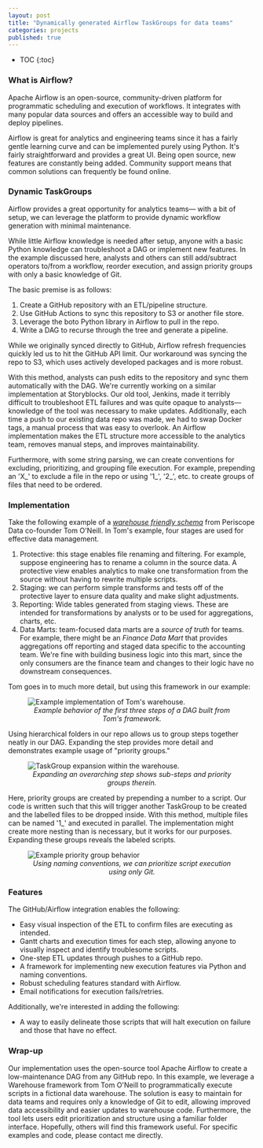 ```yaml
---
layout: post
title: "Dynamically generated Airflow TaskGroups for data teams"
categories: projects
published: true
---
```

* TOC
{:toc}
### What is Airflow?

Apache Airflow is an open-source, community-driven platform for programmatic scheduling and execution of workflows. It integrates with many popular data sources and offers an accessible way to build and deploy pipelines.

Airflow is great for analytics and engineering teams since it has a fairly gentle learning curve and can be implemented purely using Python. It's fairly straightforward and provides a great UI. Being open source, new features are constantly being added. Community support means that common solutions can frequently be found online.

### Dynamic TaskGroups

Airflow provides a great opportunity for analytics teams— with a bit of setup, we can leverage the platform to provide dynamic workflow generation with minimal maintenance. 

While little Airflow knowledge is needed after setup, anyone with a basic Python knowledge can troubleshoot a DAG or implement new features. In the example discussed here, analysts and others can still add/subtract operators to/from a workflow, reorder execution, and assign priority groups with only a basic knowledge of Git.

The basic premise is as follows:

1. Create a GitHub repository with an ETL/pipeline structure.
2. Use GitHub Actions to sync this repository to S3 or another file store.
3. Leverage the boto Python library in Airflow to pull in the repo.
4. Write a DAG to recurse through the tree and generate a pipeline.

While we originally synced directly to GitHub, Airflow refresh frequencies quickly led us to hit the GitHub API limit. Our workaround was syncing the repo to S3, which uses actively developed packages and is more robust.

With this method, analysts can push edits to the repository and sync them automatically with the DAG. We're currently working on a similar implementation at Storyblocks. Our old tool, Jenkins, made it terribly difficult to troubleshoot ETL failures and was quite opaque to analysts— knowledge of the tool was necessary to make updates. Additionally, each time a push to our existing data repo was made, we had to swap Docker tags, a manual process that was easy to overlook. An Airflow implementation makes the ETL structure more accessible to the analytics team, removes manual steps, and improves maintainability.

Furthermore, with some string parsing, we can create conventions for excluding, prioritizing, and grouping file execution. For example, prepending an 'X_' to exclude a file in the repo or using '1_', '2_', etc. to create groups of files that need to be ordered.

### Implementation

Take the following example of a [*warehouse friendly schema*](https://www.youtube.com/watch?v=D5hpjlYHEGw&t=386s) from Periscope Data co-founder Tom O'Neill. In Tom's example, four stages are used for effective data management.

1. Protective: this stage enables file renaming and filtering. For example, suppose engineering has to rename a column in the source data. A protective view enables analytics to make one transformation from the source without having to rewrite multiple scripts.
2. Staging: we can perform simple transforms and tests off of the protective layer to ensure data quality and make slight adjustments.
3. Reporting: Wide tables generated from staging views. These are intended for transformations by analysts or to be used for aggregations, charts, etc.
4. Data Marts: team-focused data marts are a *source of truth* for teams. For example, there might be an *Finance Data Mart* that provides aggregations off reporting and staged data specific to the accounting team. We're fine with building business logic into this mart, since the only consumers are the finance team and changes to their logic have no downstream consequences.

Tom goes in to much more detail, but using this framework in our example:

<figure>
  <img src="{{site.url}}/assets/posts/airflow-etl/IMG_01.jpg" alt="Example implementation of Tom's warehouse."/>
  <figcaption><i><center>Example behavior of the first three steps of a DAG built from Tom's framework.</center></i></figcaption>
</figure>

Using hierarchical folders in our repo allows us to group steps together neatly in our DAG. Expanding the step provides more detail and demonstrates example usage of "priority groups."

<figure>
  <img src="{{site.url}}/assets/posts/airflow-etl/IMG_02.jpg" alt="TaskGroup expansion within the warehouse."/>
  <figcaption><i><center>Expanding an overarching step shows sub-steps and priority groups therein.</center></i></figcaption>
</figure>

Here, priority groups are created by prepending a number to a script. Our code is written such that this will trigger another TaskGroup to be created and the labelled files to be dropped inside. With this method, multiple files can be named '1_' and executed in parallel. The implementation might create more nesting than is necessary, but it works for our purposes. Expanding these groups reveals the labeled scripts.

<figure>
  <img src="{{site.url}}/assets/posts/airflow-etl/IMG_03.jpg" alt="Example priority group behavior"/>
  <figcaption><i><center>Using naming conventions, we can prioritize script execution using only Git.</center></i></figcaption>
</figure>

### Features

The GitHub/Airflow integration enables the following:

- Easy visual inspection of the ETL to confirm files are executing as intended.
- Gantt charts and execution times for each step, allowing anyone to visually inspect and identify troublesome scripts.
- One-step ETL updates through pushes to a GitHub repo.
- A framework for implementing new execution features via Python and naming conventions.
- Robust scheduling features standard with Airflow.
- Email notifications for execution fails/retries.

Additionally, we're interested in adding the following:

- A way to easily delineate those scripts that will halt execution on failure and those that have no effect.

### Wrap-up

Our implementation uses the open-source tool Apache Airflow to create a low-maintenance DAG from any GitHub repo. In this example, we leverage a Warehouse framework from Tom O'Neill to programmatically execute scripts in a fictional data warehouse. The solution is easy to maintain for data teams and requires only a knowledge of Git to edit, allowing improved data accessibility and easier updates to warehouse code. Furthermore, the tool lets users edit prioritization and structure using a familiar folder interface. Hopefully, others will find this framework useful. For specific examples and code, please contact me directly.

